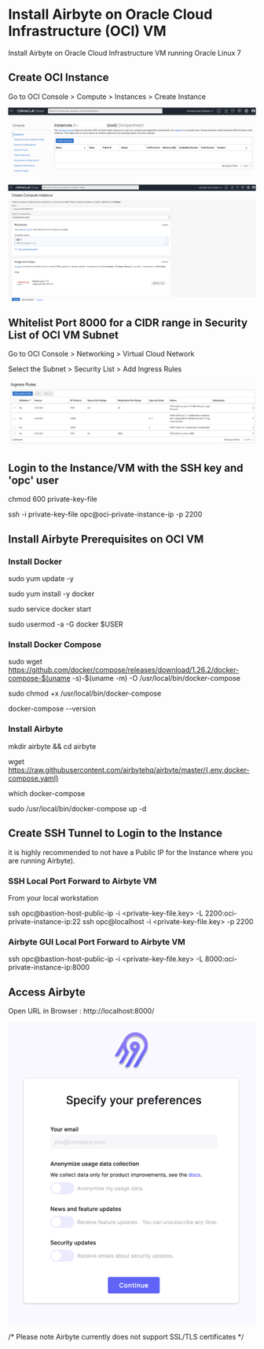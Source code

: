 # Install Airbyte on Oracle Cloud Infrastructure (OCI) VM

Install Airbyte on Oracle Cloud Infrastructure VM running Oracle Linux 7

## Create OCI Instance 
Go to OCI Console > Compute > Instances > Create Instance

![](../.gitbook/assets/OCIScreen1.png)

![](../.gitbook/assets/OCIScreen2.png)


## Whitelist Port 8000 for a CIDR range in Security List of OCI VM Subnet
Go to OCI Console > Networking > Virtual Cloud Network

Select the Subnet > Security List > Add Ingress Rules

![](../.gitbook/assets/OCIScreen3.png)


## Login to the Instance/VM with the SSH key and 'opc' user
chmod 600 private-key-file

ssh -i private-key-file opc@oci-private-instance-ip -p 2200

## Install Airbyte Prerequisites on OCI VM

### Install Docker

sudo yum update -y

sudo yum install -y docker

sudo service docker start

sudo usermod -a -G docker $USER


### Install Docker Compose

sudo wget https://github.com/docker/compose/releases/download/1.26.2/docker-compose-$(uname -s)-$(uname -m) -O /usr/local/bin/docker-compose

sudo chmod +x /usr/local/bin/docker-compose

docker-compose --version


### Install Airbyte

mkdir airbyte && cd airbyte

wget https://raw.githubusercontent.com/airbytehq/airbyte/master/{.env,docker-compose.yaml}

which docker-compose 

sudo /usr/local/bin/docker-compose up -d



## Create SSH Tunnel to Login to the Instance

it is highly recommended to not have a Public IP for the Instance where you are running Airbyte). 

### SSH Local Port Forward to Airbyte VM

From your local workstation

ssh opc@bastion-host-public-ip -i <private-key-file.key> -L 2200:oci-private-instance-ip:22
ssh opc@localhost -i <private-key-file.key> -p 2200

### Airbyte GUI Local Port Forward to Airbyte VM

ssh opc@bastion-host-public-ip -i <private-key-file.key> -L 8000:oci-private-instance-ip:8000

## Access Airbyte

Open URL in Browser :  http://localhost:8000/

![](../.gitbook/assets/OCIScreen4.png)

/* Please note Airbyte currently does not support SSL/TLS certificates */
